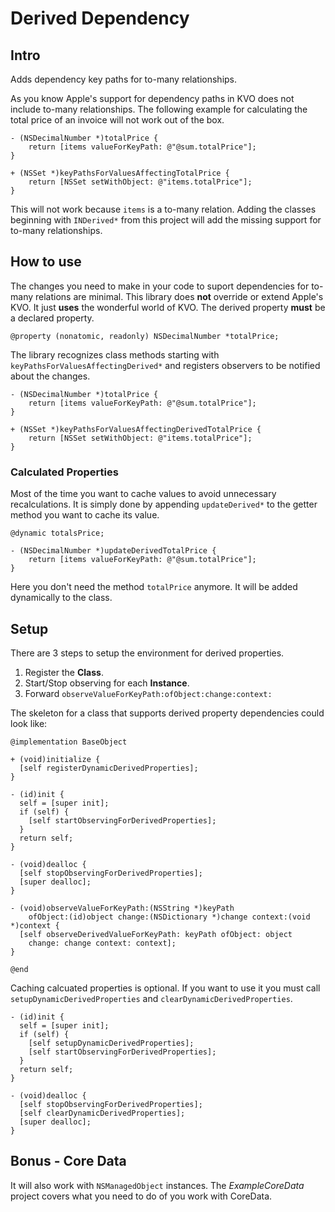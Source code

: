 Derived Dependency 
=================

## Intro

Adds dependency key paths for to-many relationships. 

As you know Apple's support for dependency paths in KVO does not include to-many relationships. The following example for calculating the total price of an invoice will not work out of the box.

	- (NSDecimalNumber *)totalPrice {
		return [items valueForKeyPath: @"@sum.totalPrice"];
	}
	
	+ (NSSet *)keyPathsForValuesAffectingTotalPrice {
    	return [NSSet setWithObject: @"items.totalPrice"];
	}

This will not work because `items` is a to-many relation. Adding the classes beginning with `INDerived*` from this project will add the missing support for to-many relationships.

## How to use

The changes you need to make in your code to suport dependencies for to-many relations are minimal. This library does __not__ override or extend Apple's KVO. It just __uses__ the wonderful world of KVO. The derived property __must__ be a declared property.

	@property (nonatomic, readonly) NSDecimalNumber *totalPrice;
	
The library recognizes class methods starting with `keyPathsForValuesAffectingDerived*` and registers observers to be notified about the changes.

	- (NSDecimalNumber *)totalPrice {
		return [items valueForKeyPath: @"@sum.totalPrice"];
	}
	
	+ (NSSet *)keyPathsForValuesAffectingDerivedTotalPrice {
    	return [NSSet setWithObject: @"items.totalPrice"];
	}

### Calculated Properties

Most of the time you want to cache values to avoid unnecessary recalculations. It is simply done by appending `updateDerived*` to the getter method you want to cache its value.

	@dynamic totalsPrice;
	
	- (NSDecimalNumber *)updateDerivedTotalPrice {
		return [items valueForKeyPath: @"@sum.totalPrice"];
	}
	
Here you don't need the method `totalPrice` anymore. It will be added dynamically to the class.

## Setup

There are 3 steps to setup the environment for derived properties.

1. Register the __Class__.
2. Start/Stop observing for each __Instance__.
3. Forward `observeValueForKeyPath:ofObject:change:context:`

The skeleton for a class that supports derived property dependencies could look like:

	@implementation BaseObject

	+ (void)initialize {
	  [self registerDynamicDerivedProperties];
	}

	- (id)init {
	  self = [super init];
	  if (self) {
	    [self startObservingForDerivedProperties];
	  }
	  return self;
	}
	
	- (void)dealloc {
	  [self stopObservingForDerivedProperties];
	  [super dealloc];
	}
	
	- (void)observeValueForKeyPath:(NSString *)keyPath 
		ofObject:(id)object change:(NSDictionary *)change context:(void *)context {
	  [self observeDerivedValueForKeyPath: keyPath ofObject: object 
	  	change: change context: context];
	}
	
	@end



Caching calcuated properties is optional. If you want to use it you must call `setupDynamicDerivedProperties` and `clearDynamicDerivedProperties`.

	- (id)init {
	  self = [super init];
	  if (self) {
	    [self setupDynamicDerivedProperties];
	    [self startObservingForDerivedProperties];
	  }
	  return self;
	}
	
	- (void)dealloc {
	  [self stopObservingForDerivedProperties];
	  [self clearDynamicDerivedProperties];
	  [super dealloc];
	}

## Bonus - Core Data

It will also work with `NSManagedObject` instances. The _ExampleCoreData_ project covers what you need to do of you work with CoreData.


